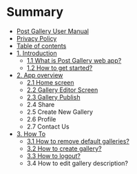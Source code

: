 # Summary

* [Post Gallery User Manual](README.md)
* [Privacy Policy](privacy-policy.md)
* [Table of contents](table-of-contents.md)
* [1. Introduction](introduction.md)
  * [1.1 What is Post Gallery web app?](introduction.md)
  * [1.2 How to get started?](12-how-to-get-started.md)
* [2. App overview](app-review.md)
  * [2.1 Home screen](app-review.md)
  * [2.2 Gallery Editor Screen](22-gallery-editor-screen.md)
  * [2.3 Gallery Publish](23-gallery-preview.md)
  * 2.4 Share
  * 2.5 Create New Gallery
  * 2.6 Profile
  * 2.7 Contact Us
* [3. How To](how-to.md)
  * [3.1 How to remove default galleries?](how-to.md)
  * [3.2 How to create gallery?](32-how-to-create-gallery.md)
  * [3.3 How to logout?](33-how-to-logout.md)
  * 3.4 How to edit gallery description?

